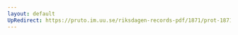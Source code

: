 ```yaml
---
layout: default
UpRedirect: https://pruto.im.uu.se/riksdagen-records-pdf/1871/prot-1871--ak--211/prot-1871--ak--211_002.pdf
---
```

